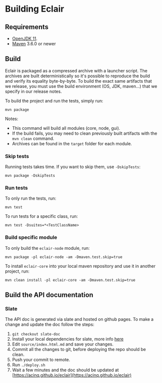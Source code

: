 # Building Eclair

## Requirements

- [OpenJDK 11](https://adoptopenjdk.net/?variant=openjdk11&jvmVariant=hotspot).
- [Maven](https://maven.apache.org/download.cgi) 3.6.0 or newer

## Build

Eclair is packaged as a compressed archive with a launcher script. The archives are built deterministically
so it's possible to reproduce the build and verify its equality byte-by-byte. To build the exact same artifacts
that we release, you must use the build environment (OS, JDK, maven...) that we specify in our release notes.

To build the project and run the tests, simply run:

```shell
mvn package
```

Notes:

- This command will build all modules (core, node, gui).
- If the build fails, you may need to clean previously built artifacts with the `mvn clean` command.
- Archives can be found in the `target` folder for each module.

### Skip tests

Running tests takes time. If you want to skip them, use `-DskipTests`:

```shell
mvn package -DskipTests
```

### Run tests

To only run the tests, run:

```shell
mvn test
```

To run tests for a specific class, run:

```shell
mvn test -Dsuites=*<TestClassName>
```

### Build specific module

To only build the `eclair-node` module, run:

```shell
mvn package -pl eclair-node -am -Dmaven.test.skip=true
```

To install `eclair-core` into your local maven repository and use it in another project, run:

```shell
mvn clean install -pl eclair-core -am -Dmaven.test.skip=true
```

## Build the API documentation

### Slate

The API doc is generated via slate and hosted on github pages. To make a change and update the doc follow the steps:

1. `git checkout slate-doc`
2. Install your local dependencies for slate, more info [here](https://github.com/lord/slate#getting-started-with-slate)
3. Edit `source/index.html.md` and save your changes.
4. Commit all the changes to git, before deploying the repo should be clean.
5. Push your commit to remote.
6. Run `./deploy.sh`
7. Wait a few minutes and the doc should be updated at [https://acinq.github.io/eclair](https://acinq.github.io/eclair)
